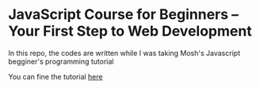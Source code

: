 # JavaScript Course for Beginners – Your First Step to Web Development
In this repo, the codes are written while I was taking Mosh's Javascript begginer's programming tutorial

You can fine the tutorial <a href = 'https://www.youtube.com/watch?v=W6NZfCO5SIk'>here</a>

